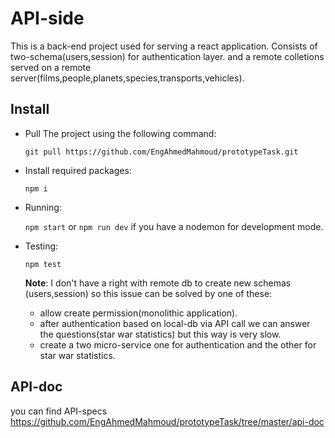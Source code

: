 # API-side
This is a back-end project used for serving a react application. Consists of two-schema(users,session) for authentication layer.
and a remote colletions served on a remote server(films,people,planets,species,transports,vehicles).

## Install
- Pull The project using the following command:

  `git pull https://github.com/EngAhmedMahmoud/prototypeTask.git`
- Install required packages:
  
  `npm i`
 
 - Running:
 
   `npm start` or `npm run dev` if you have a nodemon for development mode.
   
 - Testing:
 
   `npm test`
   
   **Note**: I don't have a right with remote db to create new schemas (users,session) so  this issue can be solved by one of these:
   - allow create permission(monolithic application).
   - after authentication based on local-db via API call we can answer the questions(star war statistics) but this way is very slow.
   - create a two micro-service one for authentication and the other for  star war statistics.
   
  
## API-doc
   you can find API-specs https://github.com/EngAhmedMahmoud/prototypeTask/tree/master/api-doc
